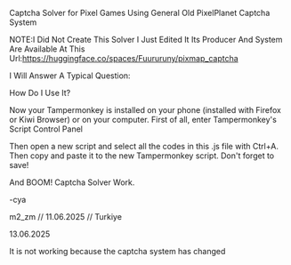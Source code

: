 Captcha Solver for Pixel Games Using General Old PixelPlanet Captcha System

NOTE:I Did Not Create This Solver I Just Edited It Its Producer And System Are Available At This Url:https://huggingface.co/spaces/Fuururuny/pixmap_captcha

I Will Answer A Typical Question: 

How Do I Use It?

Now your Tampermonkey is installed on your phone (installed with Firefox or Kiwi Browser) or on your computer. First of all, enter Tampermonkey's Script Control Panel

Then open a new script and select all the codes in this .js file with Ctrl+A. Then copy and paste it to the new Tampermonkey script. Don't forget to save!

And BOOM! Captcha Solver Work.

-cya

m2_zm // 11.06.2025 // Turkiye

13.06.2025

It is not working because the captcha system has changed
